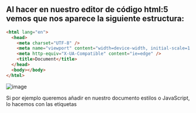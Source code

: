 ## Al hacer en nuestro editor de código html:5 vemos que nos aparece la siguiente estructura:

```html
<html lang="en">
  <head>
    <meta charset="UTF-8" />
    <meta name="viewport" content="width=device-width, initial-scale=1.0" />
    <meta http-equiv="X-UA-Compatible" content="ie=edge" />
    <title>Document</title>
  </head>
  <body></body>
</html>
```

![image](https://user-images.githubusercontent.com/41756950/131948214-dedf458b-be42-4665-b9d3-60fa51125fea.png)

Si por ejemplo queremos añadir en nuestro documento estilos o JavaScript, lo hacemos con las etiquetas <style> y <script> respectivamente, que a su vez deben ir dentro de la etiqueta raíz <html>, algo así:

```html
<html lang="en">
  <head>
    <meta charset="UTF-8" />
    <meta name="viewport" content="width=device-width, initial-scale=1.0" />
    <meta http-equiv="X-UA-Compatible" content="ie=edge" />
    <title>Document</title>
  </head>
  <style>
    /* Aquí iría nuestro CSS */
  </style>
  <script>
    // Aquí debería ir nuestro JavaScript
  </script>
  <body></body>
</html>
```

Descripción de algunos elementos vacíos:

![image](https://user-images.githubusercontent.com/41756950/131948297-28053bc4-ae61-43f9-a415-96c0d7d43442.png)

Descripción de las etiquetas semánticas para la estructura base de nuestra página:

![image](https://user-images.githubusercontent.com/41756950/131948368-50612dca-ad50-4031-a766-7aa7d6d701dd.png)

Descripción de otras etiquetas muy usadas:

![image](https://user-images.githubusercontent.com/41756950/131948408-8e8299ef-6e85-4ce1-b25e-29439ce02860.png)
